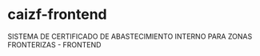 # caizf-frontend

SISTEMA DE CERTIFICADO DE ABASTECIMIENTO INTERNO PARA ZONAS FRONTERIZAS - FRONTEND